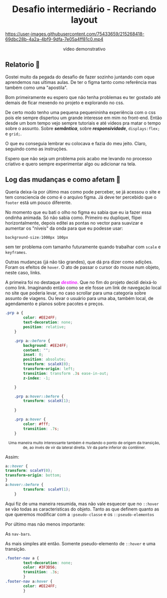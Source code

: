<h1 align="center"> Desafio intermediário - Recriando layout </h1>
<div class="video">


https://user-images.githubusercontent.com/75433659/215268418-69dbc28b-4a2a-4bf9-9dfa-7e05a4ff81c0.mp4


</div>

<div class="section">
    <p align="center">vídeo demonstrativo</p>
</div>

## Relatorio 🚦

Gostei muito da pegada do desafio de fazer sozinho juntando com oque aprendemos nas ultimas aulas. De ter o figma tanto como referência mas também como uma "apostila".

Bom primeiramente eu espero que não tenha problemas eu ter gostado até demais de ficar mexendo no projeto e explorando no css. 

De certo modo tenho uma pequena pequenininha experiência com o css pois ele sempre dispertou um grande interesse em mim no front-end. Então desde um bom tempo vejo sempre tutoriais e até videos pra matar o tempo sobre o assunto. Sobre <span class="span">semântica</span>, sobre <span class="span">responsividade</span>, ```displays:flex;``` e ```grid;```.


O que eu conseguia lembrar eu colocava e fazia do meu jeito. Claro, seguindo como as instruções. 

Espero que não seja um problema pois acabo me levando no processo criativo e quero sempre experimentar algo ou adicionar na tela. 

## Log das mudanças e como afetam 🍵

Queria deixa-la por último mas como pode perceber, se já acessou o site e tem consciencia de como é o arquivo figma. Já deve ter percebido que o ```footer``` está um pouco diferente.

No momento que eu bati o olho no figma eu sabia que eu ia fazer essa ondinha animada. Só não sabia como.
Primeiro eu dupliquei, flipei horizontalmente, depois editei as pontas no vector para suavizar e aumentar os "níveis" da onda para que eu podesse usar:
```css
background-size:1000px 100px
```
sem ter problema com tamanho futuramente quando trabalhar com ```scale``` e ```keyframes```.

Outras mudanças (já não tão grandes), que dá pra dizer como adições.
Foram os efeitos de ```hover```. O ato de passar o cursor do mouse num objeto, neste caso, links.


A primeira foi no destaque <span class="span" id="destino">destino</span>. Que no fim do projeto decidi deixá-lo como link. Imaginando então como se ele fosse um link de navegação local no site que poderia levar, no caso scrollar para uma categoria sobre assunto de viagens. Ou levar o usuário para uma aba, também local, de agendamento e planos sobre pacotes e preços.

```css
.prp a {
        color: #EE24FF;
        text-decoration: none;
        position: relative;
    }

    .prp a::before {
        background: #EE24FF;
        content: "";
        inset: 0;
        position: absolute;
        transform: scaleX(0);
        transform-origin: left;
        transition: transform .3s ease-in-out;
        z-index: -1;

    }

    .prp a:hover::before {
        transform: scaleX(1);
        
    }

    .prp a:hover {
        color: #fff;
        transition: .7s;
    }
```
<p class="p" align="center"> Uma maneira muito interessante também é mudando o ponto de origem da transição, de, ao invés de vir da lateral direita. Vir da parte inferior do contêiner.</p>

Assim:
```css
a::hover {
transform: scaleY(0);
transform-origin: bottom;
}
a:hover::before {
        transform: scaleY(1);  
    }
```
Aqui fiz de uma maneira resumida, mas não vale esquecer que no ```::hover``` se vão todas as caracteristicas do objeto. Tanto as que definem quanto as que queremos modificar com a ```:pseudo-classe``` e os ```::pseudo-elementos```

Por último mas não menos importante:

As ```nav-bars```. 

As mais simples até então. Somente pseudo-elemento de ```::hover``` e uma transição.

```css
.footer-nav a {
        text-decoration: none;
        color: #3F3D56;
        transition: .3s;
        }
.footer-nav a:hover {
        color: #EE24FF;
        }

```

<style>
    .span {
        font-weight: bold;
        font-style: italic;
    }

    #destino{
        color:#EE24FF
    }

    .p{
        font-size:12px
    }
</style>
